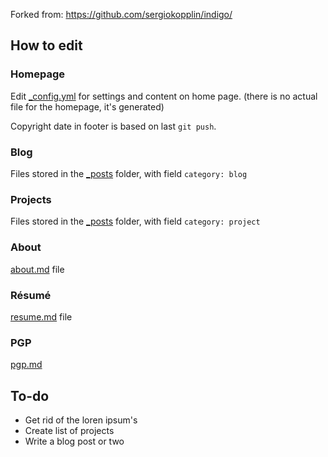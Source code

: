 Forked from: https://github.com/sergiokopplin/indigo/

## How to edit
### Homepage
Edit [_config.yml](_config.yml) for settings and content on home page. (there is no actual file for the homepage, it's generated)

Copyright date in footer is based on last `git push`.

### Blog
Files stored in the [_posts](_posts) folder, with field `category: blog`

### Projects
Files stored in the [_posts](_posts) folder, with field `category: project`

### About
[about.md](about.md) file

### Résumé
[resume.md](resume.md) file

### PGP
[pgp.md](pgp.md) 

## To-do
* Get rid of the loren ipsum's
* Create list of projects
* Write a blog post or two
